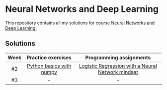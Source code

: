 # Neural Networks and Deep Learning

This repository contains all my solutions for course [Neural Networks and Deep Learning.](https://www.coursera.org/learn/neural-networks-deep-learning?specialization=deep-learning) 

## Solutions 
Week | Practice exercises | Programming assignments | 
:---:  | :---: | :---:
#2 | [Python basics with numpy](https://github.com/Tosiaalwayssmile/DeepLearning/tree/main/Neural%20Networks%20and%20Deep%20Learning/Week2/Exercises) | [Logistic Regression with a Neural Network mindset](https://github.com/Tosiaalwayssmile/DeepLearning/tree/main/Neural%20Networks%20and%20Deep%20Learning/Week2/Programming%20Assignments) | 
#3 | - | -


